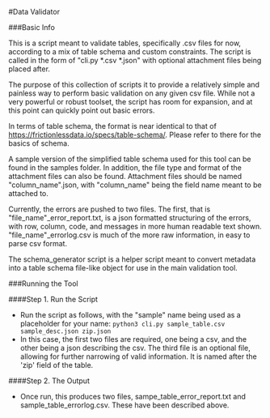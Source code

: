 #Data Validator

###Basic Info

This is a script meant to validate tables, specifically .csv files for now, according to a mix of table schema and custom constraints. The script is called in the form of "cli.py *.csv *.json" with optional attachment files being placed after.

The purpose of this collection of scripts it to provide a relatively simple and painless way to perform basic validation on any given csv file. While not a very powerful or robust toolset, the script has room for expansion, and at this point can quickly point out basic errors.

In terms of table schema, the format is near identical to that of https://frictionlessdata.io/specs/table-schema/. Please refer to there for the basics of schema.

A sample version of the simplified table schema used for this tool can be found in the samples folder. In addition, the file type and format of the attachment files can also be found. Attachment files should be named "column_name".json, with "column_name" being the field name meant to be attached to.

Currently, the errors are pushed to two files. The first, that is "file_name"_error_report.txt, is a json formatted structuring of the errors, with row, column, code, and messages in more human readable text shown. "file_name"_errorlog.csv is much of the more raw information, in easy to parse csv format.

The schema_generator script is a helper script meant to convert metadata into a table schema file-like object for use in the main validation tool.

###Running the Tool

####Step 1. Run the Script
- Run the script as follows, with the "sample" name being used as a placeholder for your name:
`python3 cli.py sample_table.csv sample_desc.json zip.json`
- In this case, the first two files are required, one being a csv, and the other being a json describing the csv. The third file is an optional file, allowing for further narrowing of valid information. It is named after the 'zip' field of the table.

####Step 2. The Output
- Once run, this produces two files, sampe_table_error_report.txt and sample_table_errorlog.csv. These have been described above.
